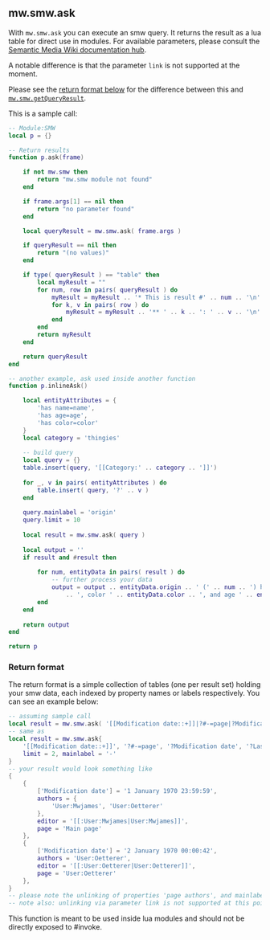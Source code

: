 ## mw.smw.ask

With `mw.smw.ask` you can execute an smw query. It returns the result as a lua table for direct use in modules.
For available parameters, please consult the [Semantic Media Wiki documentation hub][smwdoc].

A notable difference is that the parameter `link` is not supported at the moment.

Please see the [return format below](#result) for the difference between this and [`mw.smw.getQueryResult`](mw.smw.getQueryResult.md).

This is a sample call:
```lua
-- Module:SMW
local p = {}

-- Return results
function p.ask(frame)

    if not mw.smw then
        return "mw.smw module not found"
    end

    if frame.args[1] == nil then
        return "no parameter found"
    end

    local queryResult = mw.smw.ask( frame.args )

    if queryResult == nil then
        return "(no values)"
    end

    if type( queryResult ) == "table" then
        local myResult = ""
        for num, row in pairs( queryResult ) do
            myResult = myResult .. '* This is result #' .. num .. '\n'
            for k, v in pairs( row ) do
                myResult = myResult .. '** ' .. k .. ': ' .. v .. '\n'
            end
        end
        return myResult
    end

    return queryResult
end

-- another example, ask used inside another function
function p.inlineAsk()

    local entityAttributes = {
        'has name=name',
        'has age=age',
        'has color=color'
    }
    local category = 'thingies'
    
    -- build query
    local query = {}
    table.insert(query, '[[Category:' .. category .. ']]')
    
    for _, v in pairs( entityAttributes ) do
        table.insert( query, '?' .. v )
    end
    
    query.mainlabel = 'origin'
    query.limit = 10
    
    local result = mw.smw.ask( query )
    
    local output = ''
    if result and #result then
    
        for num, entityData in pairs( result ) do
            -- further process your data
            output = output .. entityData.origin .. ' (' .. num .. ') has name ' .. entityData.name
                .. ', color ' .. entityData.color .. ', and age ' .. entityData.age
        end
    end
    
    return output
end

return p
```

### <a name="result"></a>Return format

The return format is a simple collection of tables (one per result set) holding your smw data,
each indexed by property names or labels respectively. You can see an example below:

```lua
-- assuming sample call
local result = mw.smw.ask( '[[Modification date::+]]|?#-=page|?Modification date|?Last editor is=editor|?page author=authors|limit=2|mainlabel=-' )
-- same as
local result = mw.smw.ask{
    '[[Modification date::+]]', '?#-=page', '?Modification date', '?Last editor is=editor', '?page author#-=authors', 
    limit = 2, mainlabel = '-'
} 
-- your result would look something like
{
    {
        ['Modification date'] = '1 January 1970 23:59:59',
        authors = {
            'User:Mwjames', 'User:Oetterer'
        },
        editor = '[[:User:Mwjames|User:Mwjames]]',
        page = 'Main page'
    },
    {
        ['Modification date'] = '2 January 1970 00:00:42',
        authors = 'User:Oetterer',
        editor = '[[:User:Oetterer|User:Oetterer]]',
        page = 'User:Oetterer'
    },
}
-- please note the unlinking of properties 'page authors', and mainlabel '?' by using the #- operator
-- note also: unlinking via parameter link is not supported at this point
```

This function is meant to be used inside lua modules and should not be directly exposed to #invoke.

[smwdoc]: https://www.semantic-mediawiki.org/wiki/Semantic_MediaWiki
